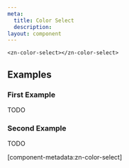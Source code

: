 ```yaml
---
meta:
  title: Color Select
  description:
layout: component
---
```


```html:preview
<zn-color-select></zn-color-select>
```

## Examples

### First Example

TODO

### Second Example

TODO

[component-metadata:zn-color-select]
